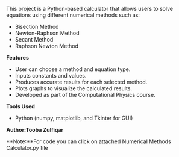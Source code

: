 This project is a Python-based calculator that allows users to solve equations using different numerical methods such as:
- Bisection Method  
- Newton-Raphson Method  
- Secant Method  
- Raphson Newton Method

**Features**
- User can choose a method and equation type.
- Inputs constants and values.
- Produces accurate results for each selected method.
- Plots graphs to visualize the calculated results.
- Developed as part of the Computational Physics course.

**Tools Used**
- Python (numpy, matplotlib, and Tkinter for GUI)

**Author:Tooba Zulfiqar**

**Note:**For code you can click on attached Numerical Methods Calculator.py file
